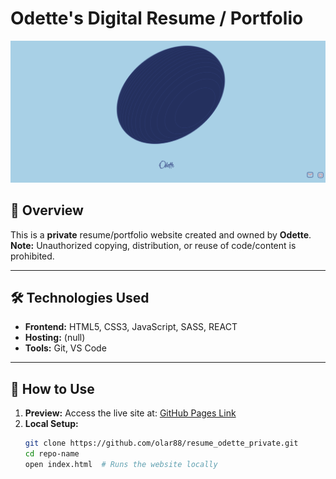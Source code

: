 # Odette's Digital Resume / Portfolio

![Project Preview](project_preview.png)

## 📌 Overview

This is a **private** resume/portfolio website created and owned by **Odette**.  
**Note:** Unauthorized copying, distribution, or reuse of code/content is prohibited.

---

## 🛠️ Technologies Used

- **Frontend:** HTML5, CSS3, JavaScript, SASS, REACT
- **Hosting:** (null)
- **Tools:** Git, VS Code

---

## 🚀 How to Use

<!-- Add instructions if others need to fork/clone (e.g., for reference only) -->

1. **Preview:** Access the live site at: [GitHub Pages Link](#https://olar88.github.io/resume_odette/)
2. **Local Setup:**
   ```bash
   git clone https://github.com/olar88/resume_odette_private.git
   cd repo-name
   open index.html  # Runs the website locally
   ```
